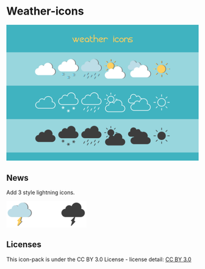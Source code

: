 # Weather-icons
<img src="https://github.com/goescat/Weather-icons/blob/master/weather.png" alt="weather icon" width="550">

## News
Add 3 style lightning icons.

<img src="https://github.com/goescat/Weather-icons/blob/master/weather-icon/lightning.svg" alt="lightnin" width="70"/><img src="https://github.com/goescat/Weather-icons/blob/master/weather-icon/lightning-line.svg" alt="lightnin" width="70"/><img src="https://github.com/goescat/Weather-icons/blob/master/weather-icon/lightning-shadow.svg" alt="lightnin" width="70"/>

## Licenses
This icon-pack is under the CC BY 3.0 License - license detail: [CC BY 3.0](https://creativecommons.org/licenses/by/3.0/)
